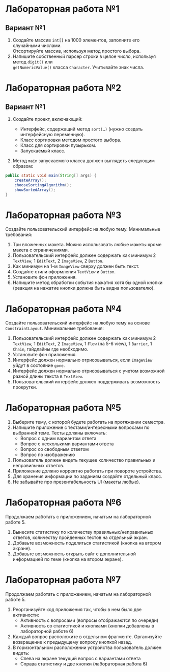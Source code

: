 # Лабораторная работа №1
## Вариант №1

1. Создайте массив `int[]` на 1000 элементов, заполните его случайными числами.  
   Отсортируйте массив, используя метод простого выбора.
2. Напишите собственный парсер строки в целое число, используя метод `digit()` или  
   `getNumericValue()` класса `Character`. Учитывайте знак числа.

# Лабораторная работа №2
## Вариант №1

1. Создайте проект, включающий:
   - Интерфейс, содержащий метод `sort(…)` (нужно создать интерфейсную переменную).
   - Класс сортировки методом простого выбора.
   - Класс для сортировки пузырьком.
   - Запускаемый класс.
   
2. Метод `main` запускаемого класса должен выглядеть следующим образом:

```java
public static void main(String[] args) {
    createArray();
    chooseSortingAlgorithm();
    showSortedArray();
}
```
# Лабораторная работа №3

Создайте пользовательский интерфейс на любую тему. Минимальные требования:

1. Три вложенных макета. Можно использовать любые макеты кроме макета с ограничениями.
2. Пользовательский интерфейс должен содержать как минимум 2 `TextView`, 1 `EditText`, 2 `ImageView`, 2 `Button`.
3. Как минимум на 1-м `ImageView` сверху должен быть текст.
4. Создайте стили оформления `TextView` и `Button`.
5. Установите фон приложения.
6. Напишите метод обработки события нажатия хотя бы одной кнопки (реакция на нажатие кнопки должна быть видна пользователю).

# Лабораторная работа №4

Создайте пользовательский интерфейс на любую тему на основе `ConstraintLayout`. Минимальные требования:

1. Пользовательский интерфейс должен содержать как минимум 2 `TextView`, 1 `EditText`, 2 `ImageView`, 1 `Flow` (на 5-6 view), 1 `Barrier`, 1 `Chain`, гайдлайны где необходимо.
2. Установите фон приложения.
3. Интерфейс должен нормально отрисовываться, если `ImageView` уйдут в состояние `gone`.
4. Интерфейс должен нормально отрисовываться с учетом возможной разной длины текста в `TextView`.
5. Пользовательский интерфейс должен поддерживать возможность прокрутки.

# Лабораторная работа №5

1. Выберите тему, с которой будете работать на протяжении семестра.
2. Напишите приложение с тестами/интересными вопросами по выбранной теме. Тесты должны включать:
   - Вопрос с одним вариантом ответа
   - Вопрос с несколькими вариантами ответа
   - Вопрос со свободным ответом
   - Вопрос по изображению
3. Пользователь должен видеть текущее количество правильных и неправильных ответов.
4. Приложение должно корректно работать при повороте устройства.
5. Для хранения информации по заданиям создайте отдельный класс.
6. Не забывайте про презентабельность UI (макеты любые).

# Лабораторная работа №6

Продолжаем работать с приложением, начатым на лабораторной работе 5.

1. Вынесите статистику по количеству правильных/неправильных ответов, количеству пройденных тестов на отдельный экран.
2. Добавьте возможность поделиться статистикой (кнопка на втором экране).
3. Добавьте возможность открыть сайт с дополнительной информацией по теме (кнопка на втором экране).

# Лабораторная работа №7

Продолжаем работать с приложением, начатым на лабораторной работе 5.

1. Реорганизуйте код приложения так, чтобы в нем было две активности:
   - Активность с вопросами (вопросы отображаются по очереди)
   - Активность со статистикой и кнопками (кнопки добавлены в лабораторной работе 6)
2. Каждый вопрос расположите в отдельном фрагменте. Организуйте возвращение к предыдущему вопросу кнопкой назад.
3. В горизонтальном расположении устройства пользователь должен видеть:
   - Слева на экране текущий вопрос с вариантами ответа
   - Справа статистику и две кнопки (лабораторная работа 6)

